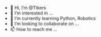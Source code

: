 - 👋 Hi, I’m @Tikers
- 👀 I’m interested in ...
- 🌱 I’m currently learning Python, Robotics
- 💞️ I’m looking to collaborate on ...
- 📫 How to reach me ...

<!---
Tikers/Tikers is a ✨ special ✨ repository because its `README.md` (this file) appears on your GitHub profile.
You can click the Preview link to take a look at your changes.
--->
